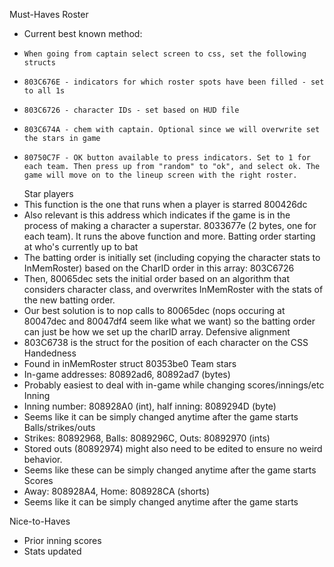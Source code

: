 Must-Haves
 Roster
-   Current best known method:
-     When going from captain select screen to css, set the following structs
-     803C676E - indicators for which roster spots have been filled - set to all 1s
-     803C6726 - character IDs - set based on HUD file
-     803C674A - chem with captain. Optional since we will overwrite set the stars in game
-     80750C7F - OK button available to press indicators. Set to 1 for each team. Then press up from "random" to "ok", and select ok. The game will move on to the lineup screen with the right roster.
  Star players
-   This function is the one that runs when a player is starred 800426dc
-   Also relevant is this address which indicates if the game is in the process of making a character a superstar. 8033677e (2 bytes, one for each team). It runs the above function and more.
  Batting order starting at who's currently up to bat
-   The batting order is initially set (including copying the character stats to InMemRoster) based on the CharID order in this array: 803C6726
-   Then, 80065dec sets the initial order based on an algorithm that considers character class, and overwrites InMemRoster with the stats of the new batting order.
-   Our best solution is to nop calls to 80065dec (nops occuring at 80047dec and 80047df4  seem like what we want) so the batting order can just be how we set up the charID array.
  Defensive alignment
-   803C6738 is the struct for the position of each character on the CSS
   Handedness
-   Found in inMemRoster struct 80353be0
  Team stars
-   In-game addresses: 80892ad6, 80892ad7 (bytes)
-   Probably easiest to deal with in-game while changing scores/innings/etc
 Inning
-   Inning number: 808928A0 (int), half inning: 8089294D (byte)
-   Seems like it can be simply changed anytime after the game starts
 Balls/strikes/outs
-   Strikes: 80892968, Balls: 8089296C, Outs: 80892970 (ints)
-   Stored outs (80892974) might also need to be edited to ensure no weird behavior.
-   Seems like these can be simply changed anytime after the game starts
 Scores
-   Away: 808928A4, Home: 808928CA (shorts)
-   Seems like it can be simply changed anytime after the game starts

Nice-to-Haves
- Prior inning scores
- Stats updated
